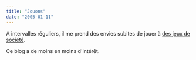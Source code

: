 ```yaml
---
title: "Jouons"
date: "2005-01-11"
---
```


A intervalles réguliers, il me prend des envies subites de jouer à [des jeux de société](http://jeuxstrategie.free.fr/page_liste_jeux_base.php).

Ce blog a de moins en moins d'intérêt.
